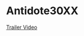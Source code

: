 # Antidote30XX
<a href="https://drive.google.com/file/d/1VdM5Cg2KtnMaSA7S1eRkIJyaAaJSizYa/view" target="_blank">Trailer Video</a>

